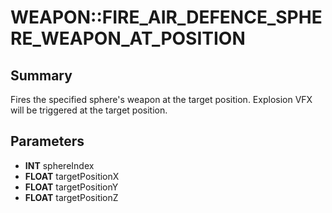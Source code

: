 # WEAPON::FIRE_AIR_DEFENCE_SPHERE_WEAPON_AT_POSITION

## Summary
Fires the specified sphere's weapon at the target position. Explosion VFX will be triggered at the target position.

## Parameters
* **INT** sphereIndex
* **FLOAT** targetPositionX
* **FLOAT** targetPositionY
* **FLOAT** targetPositionZ